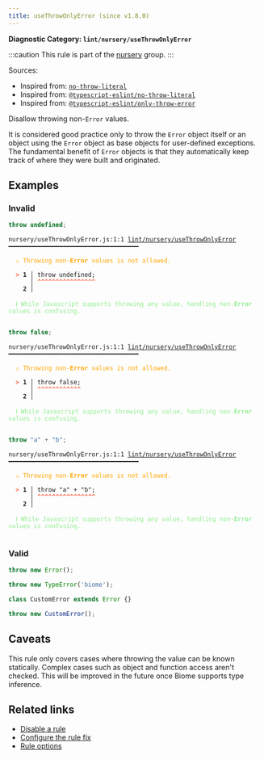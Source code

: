 ```yaml
---
title: useThrowOnlyError (since v1.8.0)
---
```


**Diagnostic Category: `lint/nursery/useThrowOnlyError`**

:::caution
This rule is part of the [nursery](/linter/rules/#nursery) group.
:::

Sources: 
- Inspired from: <a href="https://eslint.org/docs/latest/rules/no-throw-literal" target="_blank"><code>no-throw-literal</code></a>
- Inspired from: <a href="https://typescript-eslint.io/rules/no-throw-literal" target="_blank"><code>@typescript-eslint/no-throw-literal</code></a>
- Inspired from: <a href="https://typescript-eslint.io/rules/only-throw-error" target="_blank"><code>@typescript-eslint/only-throw-error</code></a>

Disallow throwing non-`Error` values.

It is considered good practice only to throw the `Error` object itself or an object using the `Error` object
as base objects for user-defined exceptions. The fundamental benefit of `Error` objects is that they automatically
keep track of where they were built and originated.

## Examples

### Invalid

```jsx
throw undefined;
```

<pre class="language-text"><code class="language-text">nursery/useThrowOnlyError.js:1:1 <a href="https://biomejs.dev/linter/rules/use-throw-only-error">lint/nursery/useThrowOnlyError</a> ━━━━━━━━━━━━━━━━━━━━━━━━━━━━━━━━━━━━

<strong><span style="color: Orange;">  </span></strong><strong><span style="color: Orange;">⚠</span></strong> <span style="color: Orange;">Throwing non-</span><span style="color: Orange;"><strong>Error</strong></span><span style="color: Orange;"> values is not allowed.</span>
  
<strong><span style="color: Tomato;">  </span></strong><strong><span style="color: Tomato;">&gt;</span></strong> <strong>1 │ </strong>throw undefined;
   <strong>   │ </strong><strong><span style="color: Tomato;">^</span></strong><strong><span style="color: Tomato;">^</span></strong><strong><span style="color: Tomato;">^</span></strong><strong><span style="color: Tomato;">^</span></strong><strong><span style="color: Tomato;">^</span></strong><strong><span style="color: Tomato;">^</span></strong><strong><span style="color: Tomato;">^</span></strong><strong><span style="color: Tomato;">^</span></strong><strong><span style="color: Tomato;">^</span></strong><strong><span style="color: Tomato;">^</span></strong><strong><span style="color: Tomato;">^</span></strong><strong><span style="color: Tomato;">^</span></strong><strong><span style="color: Tomato;">^</span></strong><strong><span style="color: Tomato;">^</span></strong><strong><span style="color: Tomato;">^</span></strong><strong><span style="color: Tomato;">^</span></strong>
    <strong>2 │ </strong>
  
<strong><span style="color: lightgreen;">  </span></strong><strong><span style="color: lightgreen;">ℹ</span></strong> <span style="color: lightgreen;">While Javascript supports throwing any value, handling non-</span><span style="color: lightgreen;"><strong>Error</strong></span><span style="color: lightgreen;"> values is confusing.</span>
  
</code></pre>

```jsx
throw false;
```

<pre class="language-text"><code class="language-text">nursery/useThrowOnlyError.js:1:1 <a href="https://biomejs.dev/linter/rules/use-throw-only-error">lint/nursery/useThrowOnlyError</a> ━━━━━━━━━━━━━━━━━━━━━━━━━━━━━━━━━━━━

<strong><span style="color: Orange;">  </span></strong><strong><span style="color: Orange;">⚠</span></strong> <span style="color: Orange;">Throwing non-</span><span style="color: Orange;"><strong>Error</strong></span><span style="color: Orange;"> values is not allowed.</span>
  
<strong><span style="color: Tomato;">  </span></strong><strong><span style="color: Tomato;">&gt;</span></strong> <strong>1 │ </strong>throw false;
   <strong>   │ </strong><strong><span style="color: Tomato;">^</span></strong><strong><span style="color: Tomato;">^</span></strong><strong><span style="color: Tomato;">^</span></strong><strong><span style="color: Tomato;">^</span></strong><strong><span style="color: Tomato;">^</span></strong><strong><span style="color: Tomato;">^</span></strong><strong><span style="color: Tomato;">^</span></strong><strong><span style="color: Tomato;">^</span></strong><strong><span style="color: Tomato;">^</span></strong><strong><span style="color: Tomato;">^</span></strong><strong><span style="color: Tomato;">^</span></strong><strong><span style="color: Tomato;">^</span></strong>
    <strong>2 │ </strong>
  
<strong><span style="color: lightgreen;">  </span></strong><strong><span style="color: lightgreen;">ℹ</span></strong> <span style="color: lightgreen;">While Javascript supports throwing any value, handling non-</span><span style="color: lightgreen;"><strong>Error</strong></span><span style="color: lightgreen;"> values is confusing.</span>
  
</code></pre>

```jsx
throw "a" + "b";
```

<pre class="language-text"><code class="language-text">nursery/useThrowOnlyError.js:1:1 <a href="https://biomejs.dev/linter/rules/use-throw-only-error">lint/nursery/useThrowOnlyError</a> ━━━━━━━━━━━━━━━━━━━━━━━━━━━━━━━━━━━━

<strong><span style="color: Orange;">  </span></strong><strong><span style="color: Orange;">⚠</span></strong> <span style="color: Orange;">Throwing non-</span><span style="color: Orange;"><strong>Error</strong></span><span style="color: Orange;"> values is not allowed.</span>
  
<strong><span style="color: Tomato;">  </span></strong><strong><span style="color: Tomato;">&gt;</span></strong> <strong>1 │ </strong>throw &quot;a&quot; + &quot;b&quot;;
   <strong>   │ </strong><strong><span style="color: Tomato;">^</span></strong><strong><span style="color: Tomato;">^</span></strong><strong><span style="color: Tomato;">^</span></strong><strong><span style="color: Tomato;">^</span></strong><strong><span style="color: Tomato;">^</span></strong><strong><span style="color: Tomato;">^</span></strong><strong><span style="color: Tomato;">^</span></strong><strong><span style="color: Tomato;">^</span></strong><strong><span style="color: Tomato;">^</span></strong><strong><span style="color: Tomato;">^</span></strong><strong><span style="color: Tomato;">^</span></strong><strong><span style="color: Tomato;">^</span></strong><strong><span style="color: Tomato;">^</span></strong><strong><span style="color: Tomato;">^</span></strong><strong><span style="color: Tomato;">^</span></strong><strong><span style="color: Tomato;">^</span></strong>
    <strong>2 │ </strong>
  
<strong><span style="color: lightgreen;">  </span></strong><strong><span style="color: lightgreen;">ℹ</span></strong> <span style="color: lightgreen;">While Javascript supports throwing any value, handling non-</span><span style="color: lightgreen;"><strong>Error</strong></span><span style="color: lightgreen;"> values is confusing.</span>
  
</code></pre>

### Valid

```jsx
throw new Error();
```

```jsx
throw new TypeError('biome');
```

```jsx
class CustomError extends Error {}

throw new CustomError();
```

## Caveats

This rule only covers cases where throwing the value can be known statically.
Complex cases such as object and function access aren't checked.
This will be improved in the future once Biome supports type inference.

## Related links

- [Disable a rule](/linter/#disable-a-lint-rule)
- [Configure the rule fix](/linter#configure-the-rule-fix)
- [Rule options](/linter/#rule-options)
